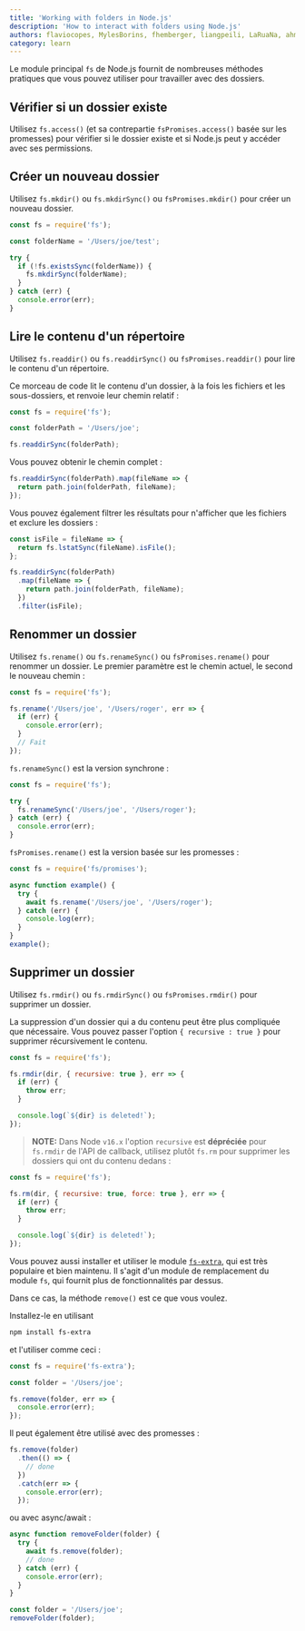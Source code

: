 ```yaml
---
title: 'Working with folders in Node.js'
description: 'How to interact with folders using Node.js'
authors: flaviocopes, MylesBorins, fhemberger, liangpeili, LaRuaNa, ahmadawais, clean99, AugustinMauroy
category: learn
---
```


Le module principal `fs` de Node.js fournit de nombreuses méthodes pratiques que vous pouvez utiliser pour travailler avec des dossiers.

## Vérifier si un dossier existe

Utilisez `fs.access()` (et sa contrepartie `fsPromises.access()` basée sur les promesses) pour vérifier si le dossier existe et si Node.js peut y accéder avec ses permissions.

## Créer un nouveau dossier

Utilisez `fs.mkdir()` ou `fs.mkdirSync()` ou `fsPromises.mkdir()` pour créer un nouveau dossier.

```js
const fs = require('fs');

const folderName = '/Users/joe/test';

try {
  if (!fs.existsSync(folderName)) {
    fs.mkdirSync(folderName);
  }
} catch (err) {
  console.error(err);
}
```

## Lire le contenu d'un répertoire

Utilisez `fs.readdir()` ou `fs.readdirSync()` ou `fsPromises.readdir()` pour lire le contenu d'un répertoire.

Ce morceau de code lit le contenu d'un dossier, à la fois les fichiers et les sous-dossiers, et renvoie leur chemin relatif :

```js
const fs = require('fs');

const folderPath = '/Users/joe';

fs.readdirSync(folderPath);
```

Vous pouvez obtenir le chemin complet :

```js
fs.readdirSync(folderPath).map(fileName => {
  return path.join(folderPath, fileName);
});
```

Vous pouvez également filtrer les résultats pour n'afficher que les fichiers et exclure les dossiers :

```js
const isFile = fileName => {
  return fs.lstatSync(fileName).isFile();
};

fs.readdirSync(folderPath)
  .map(fileName => {
    return path.join(folderPath, fileName);
  })
  .filter(isFile);
```

## Renommer un dossier

Utilisez `fs.rename()` ou `fs.renameSync()` ou `fsPromises.rename()` pour renommer un dossier. Le premier paramètre est le chemin actuel, le second le nouveau chemin :

```js
const fs = require('fs');

fs.rename('/Users/joe', '/Users/roger', err => {
  if (err) {
    console.error(err);
  }
  // Fait
});
```

`fs.renameSync()` est la version synchrone :

```js
const fs = require('fs');

try {
  fs.renameSync('/Users/joe', '/Users/roger');
} catch (err) {
  console.error(err);
}
```

`fsPromises.rename()` est la version basée sur les promesses :

```js
const fs = require('fs/promises');

async function example() {
  try {
    await fs.rename('/Users/joe', '/Users/roger');
  } catch (err) {
    console.log(err);
  }
}
example();
```

## Supprimer un dossier

Utilisez `fs.rmdir()` ou `fs.rmdirSync()` ou `fsPromises.rmdir()` pour supprimer un dossier.

La suppression d'un dossier qui a du contenu peut être plus compliquée que nécessaire. Vous pouvez passer l'option `{ recursive : true }` pour supprimer récursivement le contenu.

```js
const fs = require('fs');

fs.rmdir(dir, { recursive: true }, err => {
  if (err) {
    throw err;
  }

  console.log(`${dir} is deleted!`);
});
```

> **NOTE:** Dans Node `v16.x` l'option `recursive` est **dépréciée** pour `fs.rmdir` de l'API de callback, utilisez plutôt `fs.rm` pour supprimer les dossiers qui ont du contenu dedans :

```js
const fs = require('fs');

fs.rm(dir, { recursive: true, force: true }, err => {
  if (err) {
    throw err;
  }

  console.log(`${dir} is deleted!`);
});
```

Vous pouvez aussi installer et utiliser le module [`fs-extra`](https://www.npmjs.com/package/fs-extra), qui est très populaire et bien maintenu. Il s'agit d'un module de remplacement du module `fs`, qui fournit plus de fonctionnalités par dessus.

Dans ce cas, la méthode `remove()` est ce que vous voulez.

Installez-le en utilisant

```bash
npm install fs-extra
```

et l'utiliser comme ceci :

```js
const fs = require('fs-extra');

const folder = '/Users/joe';

fs.remove(folder, err => {
  console.error(err);
});
```

Il peut également être utilisé avec des promesses :

```js
fs.remove(folder)
  .then(() => {
    // done
  })
  .catch(err => {
    console.error(err);
  });
```

ou avec async/await :

```js
async function removeFolder(folder) {
  try {
    await fs.remove(folder);
    // done
  } catch (err) {
    console.error(err);
  }
}

const folder = '/Users/joe';
removeFolder(folder);
```
